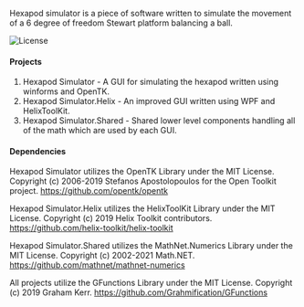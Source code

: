 Hexapod simulator is a piece of software written to simulate the movement of a 6 degree of freedom Stewart platform balancing a ball. 

![License](https://img.shields.io/badge/license-MIT-green.svg)

#### Projects

1. Hexapod Simulator - A GUI for simulating the hexapod written using winforms and OpenTK.
1. Hexapod Simulator.Helix - An improved GUI written using WPF and HelixToolKit. 
1. Hexapod Simulator.Shared - Shared lower level components handling all of the math which are used by each GUI.

#### Dependencies

Hexapod Simulator utilizes the OpenTK Library under the MIT License. Copyright (c) 2006-2019 Stefanos Apostolopoulos for the Open Toolkit project. https://github.com/opentk/opentk

Hexapod Simulator.Helix utilizes the HelixToolKit Library under the MIT License. Copyright (c) 2019 Helix Toolkit contributors. https://github.com/helix-toolkit/helix-toolkit

Hexapod Simulator.Shared utilizes the MathNet.Numerics Library under the MIT License. Copyright (c) 2002-2021 Math.NET. https://github.com/mathnet/mathnet-numerics

All projects utilize the GFunctions Library under the MIT License. Copyright (c) 2019 Graham Kerr. https://github.com/Grahmification/GFunctions